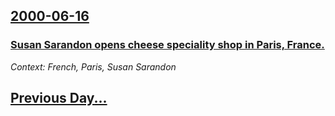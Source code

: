 ## [2000-06-16](/news/2000/06/16/index.md)

### [ Susan Sarandon opens cheese speciality shop in Paris, France.](/news/2000/06/16/susan-sarandon-opens-cheese-speciality-shop-in-paris-france.md)
_Context: French, Paris, Susan Sarandon_

## [Previous Day...](/news/2000/06/15/index.md)

